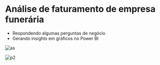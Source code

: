 # Análise de faturamento de empresa funerária
* Respondendo algumas perguntas de negócio 
* Gerando insights em gráficos no Power BI


![as](https://user-images.githubusercontent.com/110841289/213193583-dd1ce3d9-c0ad-4e59-a46e-860e8d3e8bc2.png)

![p2](https://user-images.githubusercontent.com/110841289/213193935-6dc5618b-b1a6-466f-88aa-f603d184ff0d.png)
